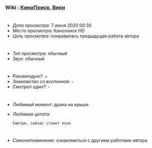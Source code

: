 ### Wiki : [КиноПоиск](https://www.kinopoisk.ru/film/1219417/), [Вики](https://ru.wikipedia.org/wiki/%D0%94%D0%B8%D1%82%D1%8F_%D0%BF%D0%BE%D0%B3%D0%BE%D0%B4%D1%8B)

#

* *Дата просмотра*: 7 июня 2020 00:30
* *Место просмотра*: Кинопоиск HD
* *Цель просмотра*: понравилась предыдущая работа автора

#

* *Тип просмотра*: обычный
* *Звук*: обычный

#
* *Рекомендую?*: +
* *Знакомство со вселенной*: - 
* *Смотрел один?*: -

#
* *Любимый момент*: драка на крыше
* *Любимая цитата*: 

    ```
    Смотри, сейчас станет ясно
    ```
#
* *Самонапоминание*: ознакомиться с другими работами автора
#
